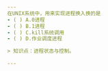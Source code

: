 ```yaml
---
在UNIX系统中，用来实现进程换入换的是
- ( ) A.0进程 
- ( ) B.1进程 
- ( ) C.kill系统调用 
- ( ) D.作业调度进程

> 知识点：进程状态与控制。

---
```

